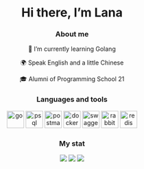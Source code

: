 
<div id="header" align="center">
          <h1>Hi there, I’m Lana</h1>
<div />


### About me
<div style="text-align: center;">
  <p>🌱 I’m currently learning Golang</p>
  <p>🌍 Speak English and a little Chinese</p>
  <p>🎓 Alumni of Programming School 21</p>
</div>

### Languages and tools
<img src="https://cdn.jsdelivr.net/gh/devicons/devicon@latest/icons/go/go-original-wordmark.svg" 
     title="go" width="40" height="40" style="display: inline-block;">
<img src="https://cdn.jsdelivr.net/gh/devicons/devicon/icons/postgresql/postgresql-plain-wordmark.svg" 
     title="psql" width="40" height="40" style="display: inline-block;">
<img src="https://cdn.jsdelivr.net/gh/devicons/devicon@latest/icons/postman/postman-plain.svg" 
     title="postman" width="40" height="40" style="display: inline-block;">
<img src="https://cdn.jsdelivr.net/gh/devicons/devicon@latest/icons/docker/docker-plain-wordmark.svg" 
     title="docker" width="40" height="40" style="display: inline-block;">
<img src="https://cdn.jsdelivr.net/gh/devicons/devicon@latest/icons/swagger/swagger-original.svg"
     title="swagger" width="40" height="40" style="display: inline-block;">
<img src="https://cdn.jsdelivr.net/gh/devicons/devicon@latest/icons/rabbitmq/rabbitmq-original.svg"
     title="rabbitMQ" width="40" height="40" style="display: inline-block;">
<img src="https://cdn.jsdelivr.net/gh/devicons/devicon@latest/icons/redis/redis-original.svg"
     title="redis" width="40" height="40" style="display: inline-block;">
          
          
          
          
          
### My stat
<div id="stat" align="center">
          <img src="http://github-profile-summary-cards.vercel.app/api/cards/profile-details?username=lana-cnmd&theme=github_dark" />
          <img src="http://github-profile-summary-cards.vercel.app/api/cards/repos-per-language?username=lana-cnmd&theme=github_dark" />
          <img src="http://github-profile-summary-cards.vercel.app/api/cards/stats?username=lana-cnmd&theme=github_dark" />
<div />

          
          
          
          
